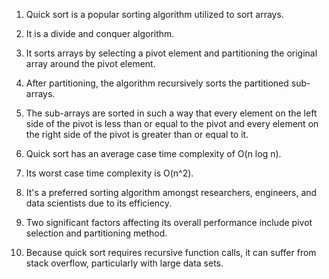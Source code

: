 

1. Quick sort is a popular sorting algorithm utilized to sort arrays.

2. It is a divide and conquer algorithm.

3. It sorts arrays by selecting a pivot element and partitioning the original array around the pivot element.

4. After partitioning, the algorithm recursively sorts the partitioned sub-arrays.

5. The sub-arrays are sorted in such a way that every element on the left side of the pivot is less than or equal to the pivot and every element on the right side of the pivot is greater than or equal to it.

6. Quick sort has an average case time complexity of O(n log n).

7. Its worst case time complexity is O(n^2).

8. It's a preferred sorting algorithm amongst researchers, engineers, and data scientists due to its efficiency.

9. Two significant factors affecting its overall performance include pivot selection and partitioning method.

10. Because quick sort requires recursive function calls, it can suffer from stack overflow, particularly with large data sets.